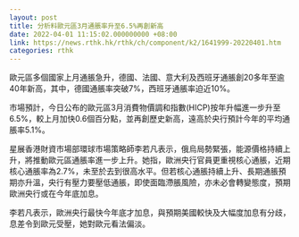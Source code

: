 ```yaml
---
layout: post
title: 分析料歐元區3月通脹率升至6.5%再創新高
date: 2022-04-01 11:15:02.000000000 +08:00
link: https://news.rthk.hk/rthk/ch/component/k2/1641999-20220401.htm
categories: rthk
---
```


歐元區多個國家上月通脹急升，德國、法國、意大利及西班牙通脹創20多年至逾40年新高，其中，德國通脹率突破7%，西班牙通脹率迫近10%。

市場預計，今日公布的歐元區3月消費物價調和指數(HICP)按年升幅進一步升至6.5%，較上月加快0.6個百分點，並再創歷史新高，遠高於央行預計今年的平均通脹率5.1%。

星展香港財資市場部環球市場策略師李若凡表示，俄烏局勢緊張，能源價格持續上升，將推動歐元區通脹率進一步上升。她指，歐洲央行官員更重視核心通脹，近期核心通脹率為2.7%，未至於去到很高水平。但若核心通脹持續上升、長期通脹預期亦升溫，央行有壓力要壓低通脹，即使面臨滯脹風險，亦未必會轉變態度，預期歐洲央行或在今年底加息。

李若凡表示，歐洲央行最快今年底才加息，與預期美國較快及大幅度加息有分歧，息差令到歐元受壓，她對歐元看法偏淡。
